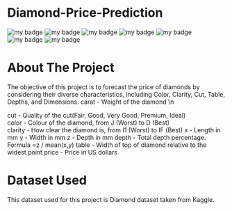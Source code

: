 # Diamond-Price-Prediction
![my badge](https://img.shields.io/badge/Python-3-blue)
![my badge](https://img.shields.io/badge/Machine-Learning-brightgreen)
![my badge](https://img.shields.io/badge/Flask-App-green)
![my badge](https://img.shields.io/badge/ML-Flow-yellowgreen)
![my badge](https://img.shields.io/badge/AI-OPS-orange)
![my badge](https://img.shields.io/badge/-GIT-green)
![my badge](https://img.shields.io/badge/-DVC-darkblue)

# About The Project

The objective of this project is to forecast the price of diamonds by considering their diverse characteristics, including Color, Clarity, Cut, Table, Depths, and Dimensions.
carat - Weight of the diamond \n


cut - Quality of the cut(Fair, Good, Very Good, Premium, Ideal) <br>
color - Colour of the diamond, from J (Worst) to D (Best) <br>
clarity - How clear the diamond is, from I1 (Worst) to IF (Best)
x - Length in mm
y - Width in mm
z - Depth in mm
depth - Total depth percentage. Formula =z / mean(x,y)
table - Width of top of diamond relative to the widest point
price - Price in US dollars

# Dataset Used

This dataset used for this project is Diamond dataset taken from Kaggle.

